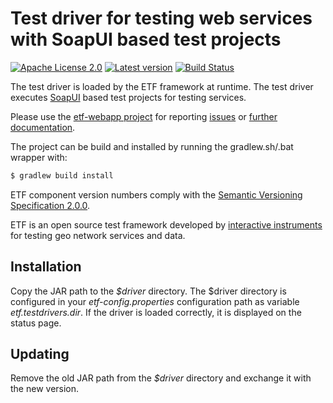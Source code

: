 # Test driver for testing web services with SoapUI based test projects

[![Apache License 2.0](https://img.shields.io/badge/license-Apache%202.0-blue.svg)](http://www.apache.org/licenses/LICENSE-2.0.html)
[![Latest version](http://img.shields.io/badge/latest%20version-1.0.5.5-blue.svg)](http://services.interactive-instruments.de/etfdev-af/release/de/interactive_instruments/etf/testdriver/etf-suitd/1.0.5.5/etf-suitd-1.0.5.5.zip)
[![Build Status](https://services.interactive-instruments.de/etfdev-ci/buildStatus/icon?job=etf-suitd)](https://services.interactive-instruments.de/etfdev-ci/job/etf-suitd/)

The test driver is loaded by the ETF framework at runtime. The test driver
executes [SoapUI](https://www.soapui.org/) based test projects for testing
services.

Please use the [etf-webapp project](https://github.com/interactive-instruments/etf-webapp) for
reporting [issues](https://github.com/interactive-instruments/etf-webapp/issues) or
[further documentation](https://github.com/interactive-instruments/etf-webapp/wiki).


The project can be build and installed by running the gradlew.sh/.bat wrapper with:
```gradle
$ gradlew build install
```

ETF component version numbers comply with the [Semantic Versioning Specification 2.0.0](http://semver.org/spec/v2.0.0.html).

ETF is an open source test framework developed by [interactive instruments](http://www.interactive-instruments.de/en) for testing geo network services and data.


## Installation
Copy the JAR path to the _$driver_ directory. The $driver directory is configured in your _etf-config.properties_ configuration path as variable _etf.testdrivers.dir_. If the driver is loaded correctly, it is displayed on the status page.

## Updating
Remove the old JAR path from the _$driver_ directory and exchange it with the new version.

